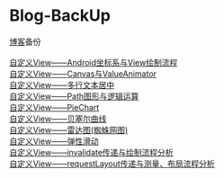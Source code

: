 # Blog-BackUp  
 [博客](http://www.idtkm.com)备份<br>
 <br>
[自定义View——Android坐标系与View绘制流程](https://github.com/Idtk/Blog/blob/master/Blog/1%E3%80%81CoordinateAndProcess.md)<br>
[自定义View——Canvas与ValueAnimator](https://github.com/Idtk/Blog/blob/master/Blog/2%E3%80%81CanvasAndValueAnimator.md)<br>
[自定义View——多行文本居中](https://github.com/Idtk/Blog/blob/master/Blog/3%E3%80%81Multi-lineTextCenter.md)<br>
[自定义View——Path图形与逻辑运算](https://github.com/Idtk/Blog/blob/master/Blog/4%E3%80%81PathFigureAndLogical.md)<br>
[自定义View——PieChart](https://github.com/Idtk/Blog/blob/master/Blog/5%E3%80%81PieChart.md)<br>
[自定义View——贝塞尔曲线](https://github.com/Idtk/Blog/blob/master/Blog/6%E3%80%81Bezier.md)<br>
[自定义View——雷达图(蜘蛛网图)](https://github.com/Idtk/Blog/blob/master/Blog/7%E3%80%81RadarChart.md)<br>
[自定义View——弹性滑动](https://github.com/Idtk/Blog/blob/master/Blog/8%E3%80%81Scroll.md)<br>
[自定义View——invalidate传递与绘制流程分析](https://github.com/Idtk/Blog/blob/master/Blog/9%E3%80%81Invalidate.md)<br>
[自定义View——requestLayout传递与测量、布局流程分析](https://github.com/Idtk/Blog/blob/master/Blog/10%E3%80%81RequestLayout.md)<br>
